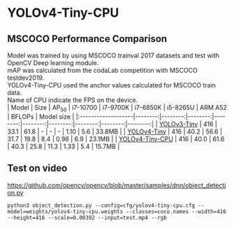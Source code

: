# YOLOv4-Tiny-CPU 
## MSCOCO Performance Comparison   
Model was trained by using MSCOCO trainval 2017 datasets and test with OpenCV Deep learning module.   
mAP was calculated from the codaLab competition with MSCOCO testdev2019.   
YOLOv4-Tiny-CPU used the anchor values calculated for MSCOCO train data.     
Name of CPU indicate the FPS on the device.   
| Model | Size | AP<sub>50</sub> | i7-10700 | i7-9700K | i7-6850K | i5-8265U | ARM A52 | BFLOPs | Model size |
|:-------------------|--------:|--------:|--------:|--------:|--------:|--------:|--------:|--------:|--------:|
| [YOLOv3-Tiny](https://pjreddie.com/darknet/yolo "pjreddie") | 416 | 33.1 | 61.8 | - | - | - | 1.10 | 5.6 | 33.8MB |
| [YOLOv4-Tiny](https://github.com/AlexeyAB/darknet "Alexey") | 416 | 40.2 | 56.6 | 31.7 | 19.8 | 8.4 | 0.98 | 6.9 | 23.1MB |
| [YOLOv4-Tiny-CPU](https://drive.google.com/file/d/11gbL1hE9IuXxsvblE91Ui4Q-1zHuULIf/view?usp=sharing) | 416 | 40.0 | 61.6 | 40.3 | 25.8 | 11.3 | 1.33 | 5.4 | 15.7MB |


## Test on video
https://github.com/opencv/opencv/blob/master/samples/dnn/object_detection.py

```
python3 object_detection.py --config=cfg/yolov4-tiny-cpu.cfg --model=weights/yolov4-tiny-cpu.weights --classes=coco.names --width=416 --height=416 --scale=0.00392 --input=test.mp4 --rgb
```

